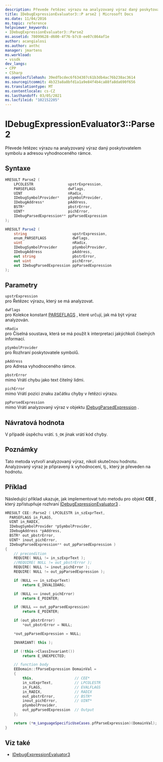 ```yaml
---
description: Převede řetězec výrazu na analyzovaný výraz daný poskytovatelem symbolu a adresou vyhodnoceného rámce.
title: IDebugExpressionEvaluator3::P arse2 | Microsoft Docs
ms.date: 11/04/2016
ms.topic: reference
helpviewer_keywords:
- IDebugExpressionEvaluator3::Parse2
ms.assetid: 78099628-d600-4f76-b7c8-ee07c864af1e
author: acangialosi
ms.author: anthc
manager: jmartens
ms.workload:
- vssdk
dev_langs:
- CPP
- CSharp
ms.openlocfilehash: 39edfbcdec6f634307c61b3db4ac76b238ac3614
ms.sourcegitcommit: 4b323a8a8bfd1a1a9e84f4b4ca88fa8da690f656
ms.translationtype: MT
ms.contentlocale: cs-CZ
ms.lasthandoff: 03/05/2021
ms.locfileid: "102152205"
---
```

# <a name="idebugexpressionevaluator3parse2"></a>IDebugExpressionEvaluator3::Parse2
Převede řetězec výrazu na analyzovaný výraz daný poskytovatelem symbolu a adresou vyhodnoceného rámce.

## <a name="syntax"></a>Syntaxe

```cpp
HRESULT Parse2 (
    LPCOLESTR                upstrExpression,
    PARSEFLAGS               dwFlags,
    UINT                     nRadix,
    IDebugSymbolProvider*    pSymbolProvider,
    IDebugAddress*           pAddress,
    BSTR*                    pbstrError,
    UINT*                    pichError,
    IDebugParsedExpression** ppParsedExpression
);
```

```csharp
HRESULT Parse2 (
    string                     upstrExpression,
    enum_PARSEFLAGS            dwFlags,
    uint                       nRadix,
    IDebugSymbolProvider       pSymbolProvider,
    IDebugAddress              pAddress,
    out string                 pbstrError,
    out uint                   pichError,
    out IDebugParsedExpression ppParsedExpression
);
```

## <a name="parameters"></a>Parametry
`upstrExpression`\
pro Řetězec výrazu, který se má analyzovat.

`dwFlags`\
pro Kolekce konstant [PARSEFLAGS](../../../extensibility/debugger/reference/parseflags.md) , které určují, jak má být výraz analyzován.

`nRadix`\
pro Číselná soustava, která se má použít k interpretaci jakýchkoli číselných informací.

`pSymbolProvider`\
pro Rozhraní poskytovatele symbolů.

`pAddress`\
pro Adresa vyhodnoceného rámce.

`pbstrError`\
mimo Vrátí chybu jako text čitelný lidmi.

`pichError`\
mimo Vrátí pozici znaku začátku chyby v řetězci výrazu.

`ppParsedExpression`\
mimo Vrátí analyzovaný výraz v objektu [IDebugParsedExpression](../../../extensibility/debugger/reference/idebugparsedexpression.md) .

## <a name="return-value"></a>Návratová hodnota
V případě úspěchu vrátí. `S_OK` jinak vrátí kód chyby.

## <a name="remarks"></a>Poznámky
Tato metoda vytvoří analyzovaný výraz, nikoli skutečnou hodnotu. Analyzovaný výraz je připravený k vyhodnocení, tj., který je převeden na hodnotu.

## <a name="example"></a>Příklad
Následující příklad ukazuje, jak implementovat tuto metodu pro objekt **CEE** , který zpřístupňuje rozhraní [IDebugExpressionEvaluator3](../../../extensibility/debugger/reference/idebugexpressionevaluator3.md) .

```cpp
HRESULT CEE::Parse2 ( LPCOLESTR in_szExprText,
  PARSEFLAGS in_FLAGS,
  UINT in_RADIX,
  IDebugSymbolProvider *pSymbolProvider,
  IDebugAddress *pAddress,
  BSTR* out_pbstrError,
  UINT* inout_pichError,
  IDebugParsedExpression** out_ppParsedExpression )
{
    // precondition
    REQUIRE( NULL != in_szExprText );
    //REQUIRE( NULL != out_pbstrError );
    REQUIRE( NULL != inout_pichError );
    REQUIRE( NULL != out_ppParsedExpression );

    if (NULL == in_szExprText)
        return E_INVALIDARG;

    if (NULL == inout_pichError)
        return E_POINTER;

    if (NULL == out_ppParsedExpression)
        return E_POINTER;

    if (out_pbstrError)
        *out_pbstrError = NULL;

    *out_ppParsedExpression = NULL;

    INVARIANT( this );

    if (!this->ClassInvariant())
        return E_UNEXPECTED;

    // function body
    EEDomain::fParseExpression DomainVal =
    {
        this,                   // CEE*
        in_szExprText,          // LPCOLESTR
        in_FLAGS,               // EVALFLAGS
        in_RADIX,               // RADIX
        out_pbstrError,         // BSTR*
        inout_pichError,        // UINT*
        pSymbolProvider,
        out_ppParsedExpression  // Output
    };

    return (*m_LanguageSpecificUseCases.pfParseExpression)(DomainVal);
}
```

## <a name="see-also"></a>Viz také
- [IDebugExpressionEvaluator3](../../../extensibility/debugger/reference/idebugexpressionevaluator3.md)
